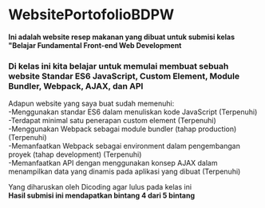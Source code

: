 # WebsitePortofolioBDPW
**Ini adalah website resep makanan yang dibuat untuk submisi kelas "Belajar Fundamental Front-end Web Development**  

### Di kelas ini kita belajar untuk memulai membuat sebuah website Standar ES6 JavaScript, Custom Element, Module Bundler, Webpack, AJAX, dan API  
Adapun website yang saya buat sudah memenuhi:    
-Menggunakan standar ES6 dalam menuliskan kode JavaScript (Terpenuhi)  
-Terdapat minimal satu penerapan custom element (Terpenuhi)  
-Menggunakan Webpack sebagai module bundler (tahap production) (Terpenuhi)  
-Memanfaatkan Webpack sebagai environment dalam pengembangan proyek (tahap development) (Terpenuhi)  
-Memanfaatkan API dengan menggunakan konsep AJAX dalam menampilkan data yang dinamis pada aplikasi yang dibuat (Terpenuhi)  

Yang diharuskan oleh Dicoding agar lulus pada kelas ini    
**Hasil submisi ini mendapatkan bintang 4 dari 5 bintang**    
